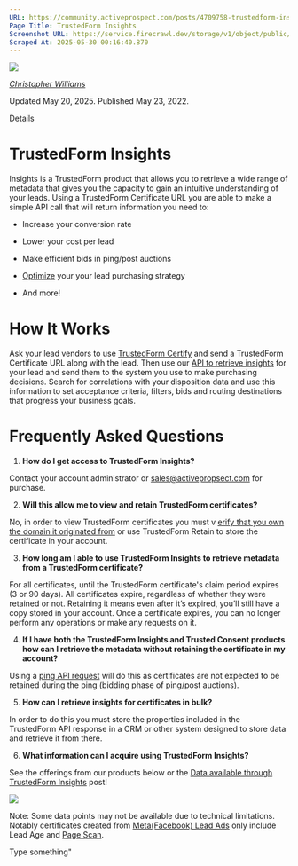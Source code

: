 ```yaml
---
URL: https://community.activeprospect.com/posts/4709758-trustedform-insights
Page Title: TrustedForm Insights
Screenshot URL: https://service.firecrawl.dev/storage/v1/object/public/media/screenshot-c97f55f6-5e5e-42f4-abe8-0228bb02df65.png
Scraped At: 2025-05-30 00:16:40.870
---
```


[![](https://content2.bloomfire.com/avatars/users/1405246/thumb/thumbnail.png?f=1620827893&Expires=1748567792&Signature=pAhB7qIdcbVx5QwKTBYZYOnQu3BBEdnF~eXNAn5ONmzRwkphGhldfGwOpW~IxRc4v1TZz3dtjUyOr1eVBc7CwNnwUI-0CriXuFoAXmkv5AfJZTN-s7GKe6Q0EQ8o6QlWe9ajHQIIQOKeZyusaTBtqeFcgFIawLjhdXATUfmRR3gdZhzSmuIG7PuMhvBM5CgTs2sZnLkRcsAD6pTdZq~Xl7YN-oyfujb5BIOCVsm6kGnB0d-3qfcfWrNDb0O-aY~rarQJ79s2WIybJ4uYiBwgv0TnkpBGMJ~eJ6ojM47G-4~kj2Snvdxx6t7GSplcMRvlp1i6u62IWpd~6bx6x01JbQ__&Key-Pair-Id=APKAIDFCFZ2UHE5LPIUA)](https://community.activeprospect.com/memberships/7846678-christopher-williams)

[_Christopher Williams_](https://community.activeprospect.com/memberships/7846678-christopher-williams)

Updated May 20, 2025. Published May 23, 2022.

Details

# TrustedForm Insights

Insights is a TrustedForm product that allows you to retrieve a wide range of metadata that gives you the capacity to gain an intuitive understanding of your leads. Using a TrustedForm Certificate URL you are able to make a simple API call that will return information you need to:

- Increase your conversion rate

- Lower your cost per lead

- Make efficient bids in ping/post auctions

- [Optimize](https://activeprospect.com/resources/lead-optimization-wp-lp/) your your lead purchasing strategy

- And more!


# How It Works

Ask your lead vendors to use [TrustedForm Certify](https://activeprospect.com/trustedform/certify/) and send a TrustedForm Certificate URL along with the lead. Then use our [API to retrieve insights](https://developers.activeprospect.com/docs/trustedform/api/v3.0/tag/Retrieving-Insights/) for your lead and send them to the system you use to make purchasing decisions. Search for correlations with your disposition data and use this information to set acceptance criteria, filters, bids and routing destinations that progress your business goals.

# Frequently Asked Questions

1. **How do I get access to TrustedForm Insights?**

Contact your account administrator or sales@activepropsect.com for purchase.

2. **Will this allow me to view and retain TrustedForm certificates?**

No, in order to view TrustedForm certificates you must v [erify that you own the domain it originated from](https://community.activeprospect.com/posts/4649879-verify-domain-ownership) or use TrustedForm Retain to store the certificate in your account.

3. **How long am I able to use TrustedForm Insights to retrieve metadata from a TrustedForm certificate?**

For all certificates, until the TrustedForm certificate's claim period expires (3 or 90 days). All certificates expire, regardless of whether they were retained or not. Retaining it means even after it’s expired, you’ll still have a copy stored in your account. Once a certificate expires, you can no longer perform any operations or make any requests on it.

4. **If I have both the TrustedForm Insights and Trusted Consent products how can I retrieve the metadata without retaining the certificate in my account?**

Using a [ping API request](https://developers.activeprospect.com/docs/trustedform/api/v3.0/tag/Ping/) will do this as certificates are not expected to be retained during the ping (bidding phase of ping/post auctions).

5. **How can I retrieve insights for certificates in bulk?**

In order to do this you must store the properties included in the TrustedForm API response in a CRM or other system designed to store data and retrieve it from there.

6. **What information can I acquire using TrustedForm Insights?**

See the offerings from our products below or the [Data available through TrustedForm Insights](https://community.activeprospect.com/posts/4112140-data-available-through-trustedform-insights) post!


![](https://content1.bloomfire.com/thumbnails/contents/004/210/708/original.png?f=1709583179&Expires=1748567792&Signature=ReYuPlsrjF~hmVU6dN9zt7pVAtWF3YL2T0ixbVE~pVa2KGs6KJZb5RjLvHHkzfNk5-bR1ZfB4Hb4yFwPi3Pl1LmywABR2U9v21z4yLeOWoDauIfHlputQzQjhwh0qcn3rtT8kmxriV~FGwmqDUOi9FrpT0WD0tHVborZ86zA4YhmwUz6j-a058OasbBr1XCXpEk5ShbBVJJ16~FOrfbwgchRBNE9iNC3VD61GBXU0Plr9XR7MLdrcFD3GHRNYqkvFhkvHM1MuePpyZ4P7JjMCJizuMW8OIz6TqbRLKmjlfsBtzft4UTpDro8Ol4T1Cj39cAK4~rHeuHJY5NfSVVIHg__&Key-Pair-Id=APKAIDFCFZ2UHE5LPIUA)

Note: Some data points may not be available due to technical limitations. Notably certificates created from [Meta(Facebook) Lead Ads](https://www.facebook.com/business/help/1481110642181372?id=735435806665862) only include Lead Age and [Page Scan](https://community.activeprospect.com/posts/4913897-does-page-scan-work-for-trustedform-facebook-lead-ads-certificates).

Type something"

